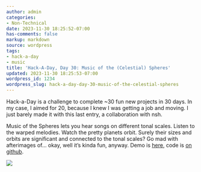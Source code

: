 ```yaml
---
author: admin
categories:
- Non-Technical
date: 2023-11-30 18:25:52-07:00
has-comments: false
markup: markdown
source: wordpress
tags:
- hack-a-day
- music
title: 'Hack-A-Day, Day 30: Music of the (Celestial) Spheres'
updated: 2023-11-30 18:25:53-07:00
wordpress_id: 1234
wordpress_slug: hack-a-day-day-30-music-of-the-celestial-spheres
---
```

Hack-a-Day is a challenge to complete ~30 fun new projects in 30 days. In my case, I aimed for 20, because I knew I was getting a job and moving. I just barely made it with this last entry, a collaboration with nsh.

Music of the Spheres lets you hear songs on different tonal scales. Listen to the warped melodies. Watch the pretty planets orbit. Surely their sizes and orbits are significant and connected to the tonal scales? Go mad with afterimages of… okay, well it’s kinda fun, anyway. Demo is [here](https://za3k.github.io/ha3k-30-musicofspheres/), code is [on github](https://github.com/za3k/ha3k-30-musicofspheres).

[![](../wp-content/uploads/2023/11/screenshot-5.png)](https://za3k.github.io/ha3k-30-musicofspheres/)
